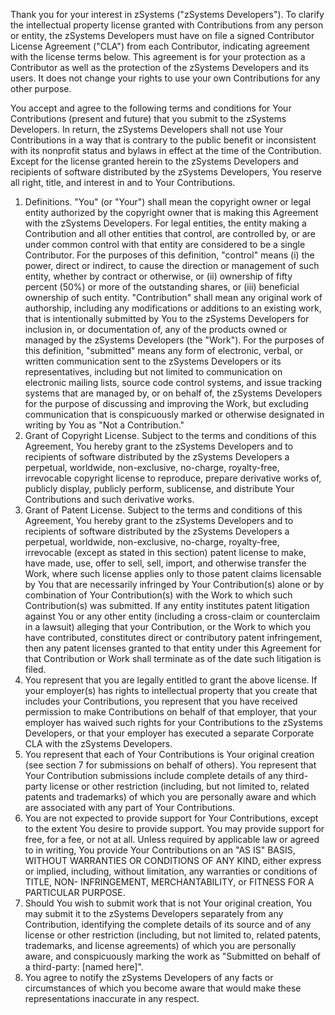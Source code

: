Thank you for your interest in zSystems ("zSystems Developers"). To clarify the intellectual property license
granted with Contributions from any person or entity, the zSystems Developers
must have on file a signed Contributor License Agreement ("CLA")
from each Contributor, indicating agreement with the license
terms below. This agreement is for your protection as a Contributor
as well as the protection of the zSystems Developers and its users. It does not
change your rights to use your own Contributions for any other purpose.

You accept and agree to the following terms and conditions for Your
Contributions (present and future) that you submit to the zSystems Developers. In
return, the zSystems Developers shall not use Your Contributions in a way that
is contrary to the public benefit or inconsistent with its nonprofit
status and bylaws in effect at the time of the Contribution. Except
for the license granted herein to the zSystems Developers and recipients of
software distributed by the zSystems Developers, You reserve all right, title,
and interest in and to Your Contributions.
1. Definitions.
   "You" (or "Your") shall mean the copyright owner or legal entity
   authorized by the copyright owner that is making this Agreement
   with the zSystems Developers. For legal entities, the entity making a
   Contribution and all other entities that control, are controlled
   by, or are under common control with that entity are considered to
   be a single Contributor. For the purposes of this definition,
   "control" means (i) the power, direct or indirect, to cause the
   direction or management of such entity, whether by contract or
   otherwise, or (ii) ownership of fifty percent (50%) or more of the
   outstanding shares, or (iii) beneficial ownership of such entity.
   "Contribution" shall mean any original work of authorship,
   including any modifications or additions to an existing work, that
   is intentionally submitted by You to the zSystems Developers for inclusion
   in, or documentation of, any of the products owned or managed by
   the zSystems Developers (the "Work"). For the purposes of this definition,
   "submitted" means any form of electronic, verbal, or written
   communication sent to the zSystems Developers or its representatives,
   including but not limited to communication on electronic mailing
   lists, source code control systems, and issue tracking systems that
   are managed by, or on behalf of, the zSystems Developers for the purpose of
   discussing and improving the Work, but excluding communication that
   is conspicuously marked or otherwise designated in writing by You
   as "Not a Contribution."
2. Grant of Copyright License. Subject to the terms and conditions of
   this Agreement, You hereby grant to the zSystems Developers and to
   recipients of software distributed by the zSystems Developers a perpetual,
   worldwide, non-exclusive, no-charge, royalty-free, irrevocable
   copyright license to reproduce, prepare derivative works of,
   publicly display, publicly perform, sublicense, and distribute Your
   Contributions and such derivative works.
3. Grant of Patent License. Subject to the terms and conditions of
   this Agreement, You hereby grant to the zSystems Developers and to
   recipients of software distributed by the zSystems Developers a perpetual,
   worldwide, non-exclusive, no-charge, royalty-free, irrevocable
   (except as stated in this section) patent license to make, have
   made, use, offer to sell, sell, import, and otherwise transfer the
   Work, where such license applies only to those patent claims
   licensable by You that are necessarily infringed by Your
   Contribution(s) alone or by combination of Your Contribution(s)
   with the Work to which such Contribution(s) was submitted. If any
   entity institutes patent litigation against You or any other entity
   (including a cross-claim or counterclaim in a lawsuit) alleging
   that your Contribution, or the Work to which you have contributed,
   constitutes direct or contributory patent infringement, then any
   patent licenses granted to that entity under this Agreement for
   that Contribution or Work shall terminate as of the date such
   litigation is filed.
4. You represent that you are legally entitled to grant the above
   license. If your employer(s) has rights to intellectual property
   that you create that includes your Contributions, you represent
   that you have received permission to make Contributions on behalf
   of that employer, that your employer has waived such rights for
   your Contributions to the zSystems Developers, or that your employer has
   executed a separate Corporate CLA with the zSystems Developers.
5. You represent that each of Your Contributions is Your original
   creation (see section 7 for submissions on behalf of others). You
   represent that Your Contribution submissions include complete
   details of any third-party license or other restriction (including,
   but not limited to, related patents and trademarks) of which you
   are personally aware and which are associated with any part of Your
   Contributions.
6. You are not expected to provide support for Your Contributions,
   except to the extent You desire to provide support. You may provide
   support for free, for a fee, or not at all. Unless required by
   applicable law or agreed to in writing, You provide Your
   Contributions on an "AS IS" BASIS, WITHOUT WARRANTIES OR CONDITIONS
   OF ANY KIND, either express or implied, including, without
   limitation, any warranties or conditions of TITLE, NON-
   INFRINGEMENT, MERCHANTABILITY, or FITNESS FOR A PARTICULAR PURPOSE.
7. Should You wish to submit work that is not Your original creation,
   You may submit it to the zSystems Developers separately from any
   Contribution, identifying the complete details of its source and of
   any license or other restriction (including, but not limited to,
   related patents, trademarks, and license agreements) of which you
   are personally aware, and conspicuously marking the work as
   "Submitted on behalf of a third-party: [named here]".
8. You agree to notify the zSystems Developers of any facts or circumstances of
   which you become aware that would make these representations
   inaccurate in any respect.
